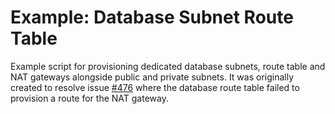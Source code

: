 # Example: Database Subnet Route Table

Example script for provisioning dedicated database subnets, route table and NAT gateways alongside public and private subnets. It was originally created to resolve issue [#476](https://github.com/terraform-aws-modules/terraform-aws-vpc/pull/476) where the database route table failed to provision a route for the NAT gateway.
